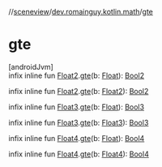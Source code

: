 //[sceneview](../../index.md)/[dev.romainguy.kotlin.math](index.md)/[gte](gte.md)

# gte

[androidJvm]\
infix inline fun [Float2](-float2/index.md).[gte](gte.md)(b: [Float](https://kotlinlang.org/api/latest/jvm/stdlib/kotlin/-float/index.html)): [Bool2](-bool2/index.md)

infix inline fun [Float2](-float2/index.md).[gte](gte.md)(b: [Float2](-float2/index.md)): [Bool2](-bool2/index.md)

infix inline fun [Float3](-float3/index.md).[gte](gte.md)(b: [Float](https://kotlinlang.org/api/latest/jvm/stdlib/kotlin/-float/index.html)): [Bool3](-bool3/index.md)

infix inline fun [Float3](-float3/index.md).[gte](gte.md)(b: [Float3](-float3/index.md)): [Bool3](-bool3/index.md)

infix inline fun [Float4](-float4/index.md).[gte](gte.md)(b: [Float](https://kotlinlang.org/api/latest/jvm/stdlib/kotlin/-float/index.html)): [Bool4](-bool4/index.md)

infix inline fun [Float4](-float4/index.md).[gte](gte.md)(b: [Float4](-float4/index.md)): [Bool4](-bool4/index.md)
